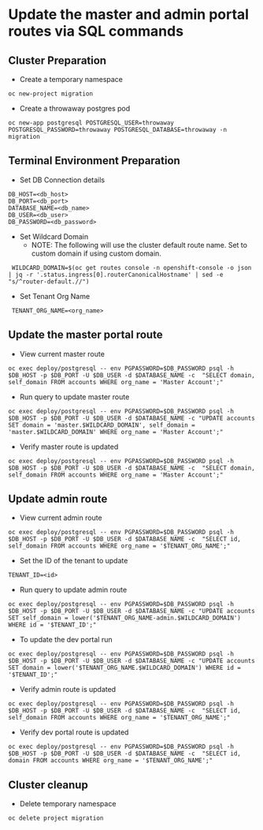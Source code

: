 # Update the master and admin portal routes via SQL commands

## Cluster Preparation
* Create a temporary namespace
```
oc new-project migration
```
* Create a throwaway postgres pod
```
oc new-app postgresql POSTGRESQL_USER=throwaway POSTGRESQL_PASSWORD=throwaway POSTGRESQL_DATABASE=throwaway -n migration
```

## Terminal Environment Preparation
* Set DB Connection details
```
DB_HOST=<db_host>
DB_PORT=<db_port>
DATABASE_NAME=<db_name>
DB_USER=<db_user>
DB_PASSWORD=<db_password>
```
* Set Wildcard Domain 
  * NOTE: The following will use the cluster default route name. Set to custom domain if using custom domain.
```
 WILDCARD_DOMAIN=$(oc get routes console -n openshift-console -o json | jq -r '.status.ingress[0].routerCanonicalHostname' | sed -e "s/^router-default.//")
```

* Set Tenant Org Name
```
 TENANT_ORG_NAME=<org_name>
```
## Update the master portal route
* View current master route
```
oc exec deploy/postgresql -- env PGPASSWORD=$DB_PASSWORD psql -h $DB_HOST -p $DB_PORT -U $DB_USER -d $DATABASE_NAME -c  "SELECT domain, self_domain FROM accounts WHERE org_name = 'Master Account';"
```

* Run query to update master route 
```
oc exec deploy/postgresql -- env PGPASSWORD=$DB_PASSWORD psql -h $DB_HOST -p $DB_PORT -U $DB_USER -d $DATABASE_NAME -c "UPDATE accounts SET domain = 'master.$WILDCARD_DOMAIN', self_domain = 'master.$WILDCARD_DOMAIN' WHERE org_name = 'Master Account';"
```

* Verify master route is updated
```
oc exec deploy/postgresql -- env PGPASSWORD=$DB_PASSWORD psql -h $DB_HOST -p $DB_PORT -U $DB_USER -d $DATABASE_NAME -c  "SELECT domain, self_domain FROM accounts WHERE org_name = 'Master Account';"
```
## Update admin route
* View current admin route
```
oc exec deploy/postgresql -- env PGPASSWORD=$DB_PASSWORD psql -h $DB_HOST -p $DB_PORT -U $DB_USER -d $DATABASE_NAME -c  "SELECT id, self_domain FROM accounts WHERE org_name = '$TENANT_ORG_NAME';"
```
* Set the ID of the tenant to update
```
TENANT_ID=<id>
```
* Run query to update admin route
```
oc exec deploy/postgresql -- env PGPASSWORD=$DB_PASSWORD psql -h $DB_HOST -p $DB_PORT -U $DB_USER -d $DATABASE_NAME -c "UPDATE accounts SET self_domain = lower('$TENANT_ORG_NAME-admin.$WILDCARD_DOMAIN') WHERE id = '$TENANT_ID';"
```
* To update the dev portal run
```
oc exec deploy/postgresql -- env PGPASSWORD=$DB_PASSWORD psql -h $DB_HOST -p $DB_PORT -U $DB_USER -d $DATABASE_NAME -c "UPDATE accounts SET domain = lower('$TENANT_ORG_NAME.$WILDCARD_DOMAIN') WHERE id = '$TENANT_ID';"
```

* Verify admin route is updated
```
oc exec deploy/postgresql -- env PGPASSWORD=$DB_PASSWORD psql -h $DB_HOST -p $DB_PORT -U $DB_USER -d $DATABASE_NAME -c  "SELECT id, self_domain FROM accounts WHERE org_name = '$TENANT_ORG_NAME';"
```

* Verify dev portal route is updated
```
oc exec deploy/postgresql -- env PGPASSWORD=$DB_PASSWORD psql -h $DB_HOST -p $DB_PORT -U $DB_USER -d $DATABASE_NAME -c  "SELECT id, domain FROM accounts WHERE org_name = '$TENANT_ORG_NAME';"
```

## Cluster cleanup
* Delete temporary namespace
```
oc delete project migration
```